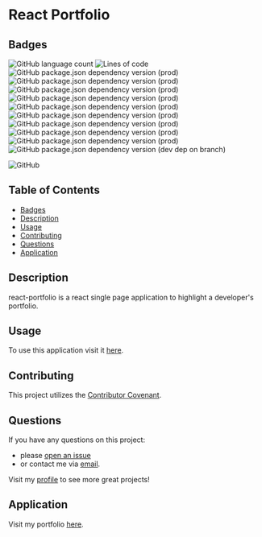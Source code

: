 # React Portfolio
## Badges
![GitHub language count](https://img.shields.io/github/languages/count/caeldeth/react-portfolio?style=plastic)
![Lines of code](https://img.shields.io/tokei/lines/github/caeldeth/react-portfolio?style=plastic)
![GitHub package.json dependency version (prod)](https://img.shields.io/github/package-json/dependency-version/caeldeth/react-portfolio/react?style=plastic)
![GitHub package.json dependency version (prod)](https://img.shields.io/github/package-json/dependency-version/caeldeth/react-portfolio/react-dom?style=plastic)
![GitHub package.json dependency version (prod)](https://img.shields.io/github/package-json/dependency-version/caeldeth/react-portfolio/react-router-dom?style=plastic)
![GitHub package.json dependency version (prod)](https://img.shields.io/github/package-json/dependency-version/caeldeth/react-portfolio/react-scripts?style=plastic)
![GitHub package.json dependency version (prod)](https://img.shields.io/github/package-json/dependency-version/caeldeth/react-portfolio/web-vitals?style=plastic)
![GitHub package.json dependency version (prod)](https://img.shields.io/github/package-json/dependency-version/caeldeth/react-portfolio/@emotion/react?style=plastic)
![GitHub package.json dependency version (prod)](https://img.shields.io/github/package-json/dependency-version/caeldeth/react-portfolio/@emotion/styled?style=plastic)
![GitHub package.json dependency version (prod)](https://img.shields.io/github/package-json/dependency-version/caeldeth/react-portfolio/@mui/material?style=plastic)
![GitHub package.json dependency version (prod)](https://img.shields.io/github/package-json/dependency-version/caeldeth/react-portfolio/@mui/icons-material?style=plastic)
![GitHub package.json dependency version (dev dep on branch)](https://img.shields.io/github/package-json/dependency-version/caeldeth/react-portfolio/dev/gh-pages?style=plastic)  

![GitHub](https://img.shields.io/github/license/caeldeth/react-portfolio?style=for-the-badge)

## Table of Contents
  - [Badges](#badges)
  - [Description](#description)
  - [Usage](#usage)
  - [Contributing](#contributing)
  - [Questions](#questions)
  - [Application](#application)

## Description
react-portfolio is a react single page application to highlight a developer's portfolio.

## Usage
To use this application visit it [here](https://caeldeth.github.io/react-portfolio/).
## Contributing
This project utilizes the [Contributor Covenant](https://www.contributor-covenant.org/version/2/1/code_of_conduct/).

## Questions
If you have any questions on this project:
* please [open an issue](https://github.com/Caeldeth/react-portfolio/issues)
* or contact me via [email](mailto:tacolejr@gmail.com?subject=[Github%20Question%20-%20react-portfolio]).

Visit my [profile](https://github.com/Caeldeth) to see more great projects!
  
## Application
Visit my portfolio [here](https://caeldeth.github.io/react-portfolio/).